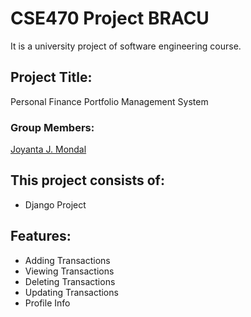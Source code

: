 # CSE470 Project BRACU

It is a university project of software engineering course. 

## Project Title:

Personal Finance Portfolio Management System

### Group Members:
[Joyanta J. Mondal](https://joyantamondal.com/)

## This project consists of:
* Django Project

## Features:
* Adding Transactions
* Viewing Transactions
* Deleting Transactions
* Updating Transactions
* Profile Info
